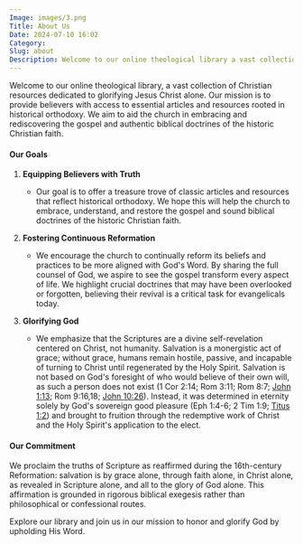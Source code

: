 ```yaml
---
Image: images/3.png
Title: About Us
Date: 2024-07-10 16:02
Category: 
Slug: about
Description: Welcome to our online theological library a vast collection of Christian resources dedicated to glorifying Jesus Christ alone Our mission is to provide believers with access to essential articles and resources rooted in historical orthodoxy We aim to aid the church in embracing and rediscovering the gospel and authentic biblical
---
```



Welcome to our online theological library, a vast collection of Christian resources dedicated to glorifying Jesus Christ alone. Our mission is to provide believers with access to essential articles and resources rooted in historical orthodoxy. We aim to aid the church in embracing and rediscovering the gospel and authentic biblical doctrines of the historic Christian faith.

#### Our Goals

1. **Equipping Believers with Truth**
   - Our goal is to offer a treasure trove of classic articles and resources that reflect historical orthodoxy. We hope this will help the church to embrace, understand, and restore the gospel and sound biblical doctrines of the historic Christian faith.

2. **Fostering Continuous Reformation**
   - We encourage the church to continually reform its beliefs and practices to be more aligned with God's Word. By sharing the full counsel of God, we aspire to see the gospel transform every aspect of life. We highlight crucial doctrines that may have been overlooked or forgotten, believing their revival is a critical task for evangelicals today.

3. **Glorifying God**
   - We emphasize that the Scriptures are a divine self-revelation centered on Christ, not humanity. Salvation is a monergistic act of grace; without grace, humans remain hostile, passive, and incapable of turning to Christ until regenerated by the Holy Spirit. Salvation is not based on God's foresight of who would believe of their own will, as such a person does not exist (1 Cor 2:14; Rom 3:11; Rom 8:7; [John 1:13](https://www.bibleref.com/John/1/John-1-13.html); Rom 9:16,18; [John 10:26](https://www.bibleref.com/John/10/John-10-26.html)). Instead, it was determined in eternity solely by God's sovereign good pleasure (Eph 1:4-6; 2 Tim 1:9; [Titus 1:2](https://www.bibleref.com/Titus/1/Titus-1-2.html)) and brought to fruition through the redemptive work of Christ and the Holy Spirit's application to the elect.

#### Our Commitment

We proclaim the truths of Scripture as reaffirmed during the 16th-century Reformation: salvation is by grace alone, through faith alone, in Christ alone, as revealed in Scripture alone, and all to the glory of God alone. This affirmation is grounded in rigorous biblical exegesis rather than philosophical or confessional routes.

Explore our library and join us in our mission to honor and glorify God by upholding His Word.
